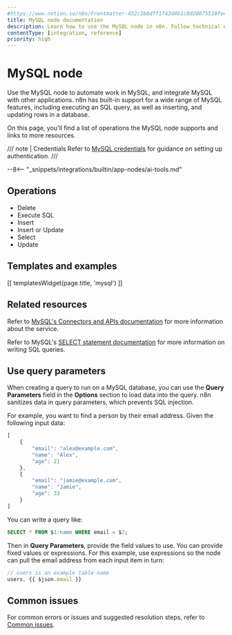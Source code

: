 ```yaml
---
#https://www.notion.so/n8n/Frontmatter-432c2b8dff1f43d4b1c8d20075510fe4
title: MySQL node documentation
description: Learn how to use the MySQL node in n8n. Follow technical documentation to integrate MySQL node into your workflows.
contentType: [integration, reference]
priority: high
---
```


# MySQL node

Use the MySQL node to automate work in MySQL, and integrate MySQL with other applications. n8n has built-in support for a wide range of MySQL features, including executing an SQL query, as well as inserting, and updating rows in a database.

On this page, you'll find a list of operations the MySQL node supports and links to more resources.

/// note | Credentials
Refer to [MySQL credentials](/integrations/builtin/credentials/mysql.md) for guidance on setting up authentication. 
///

--8<-- "_snippets/integrations/builtin/app-nodes/ai-tools.md"

## Operations

* Delete
* Execute SQL
* Insert
* Insert or Update
* Select
* Update

## Templates and examples

<!-- see https://www.notion.so/n8n/Pull-in-templates-for-the-integrations-pages-37c716837b804d30a33b47475f6e3780 -->
[[ templatesWidget(page.title, 'mysql') ]]

## Related resources

Refer to [MySQL's Connectors and APIs documentation](https://dev.mysql.com/doc/index-connectors.html) for more information about the service.

Refer to MySQL's [SELECT statement documentation](https://dev.mysql.com/doc/refman/8.4/en/select.html) for more information on writing SQL queries.

## Use query parameters

When creating a query to run on a MySQL database, you can use the **Query Parameters** field in the **Options** section to load data into the query. n8n sanitizes data in query parameters, which prevents SQL injection.

For example, you want to find a person by their email address. Given the following input data:

```js
[
    {
        "email": "alex@example.com",
        "name": "Alex",
        "age": 21 
    },
    {
        "email": "jamie@example.com",
        "name": "Jamie",
        "age": 33 
    }
]
```

You can write a query like:

```sql
SELECT * FROM $1:name WHERE email = $2;
```

Then in **Query Parameters**, provide the field values to use. You can provide fixed values or expressions. For this example, use expressions so the node can pull the email address from each input item in turn:

```js
// users is an example table name
users, {{ $json.email }} 
```

## Common issues

For common errors or issues and suggested resolution steps, refer to [Common issues](/integrations/builtin/app-nodes/n8n-nodes-base.mysql/common-issues.md).
